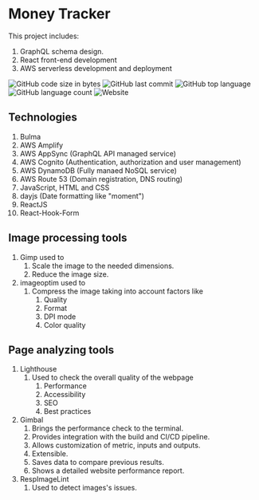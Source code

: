 # Money Tracker

This project includes:
1. GraphQL schema design.
2. React front-end development
3. AWS serverless development and deployment



![GitHub code size in bytes](https://img.shields.io/github/languages/code-size/jpmti2016/trackingmyfinance)
![GitHub last commit](https://img.shields.io/github/last-commit/jpmti2016/trackingmyfinance)
![GitHub top language](https://img.shields.io/github/languages/top/jpmti2016/trackingmyfinance)
![GitHub language count](https://img.shields.io/github/languages/count/jpmti2016/trackingmyfinance)
![Website](https://img.shields.io/website?url=https://www.trackingmyfinance.com/)

## Technologies

1. Bulma
2. AWS Amplify
3. AWS AppSync (GraphQL API managed service)
4. AWS Cognito (Authentication, authorization and user management)
5. AWS DynamoDB (Fully manaed NoSQL service)
6. AWS Route 53 (Domain registration, DNS routing)
7. JavaScript, HTML and CSS
8. dayjs (Date formatting like "moment")
9. ReactJS
10. React-Hook-Form

## Image processing tools

1. Gimp used to
   1. Scale the image to the needed dimensions.
   2. Reduce the image size.
2. imageoptim used to
   1. Compress the image taking into account factors like
      1. Quality
      2. Format
      3. DPI mode
      4. Color quality

## Page analyzing tools

1. Lighthouse
   1. Used to check the overall quality of the webpage
      1. Performance
      2. Accessibility
      3. SEO
      4. Best practices
2. Gimbal
   1. Brings the performance check to the terminal.
   2. Provides integration with the build and CI/CD pipeline.
   3. Allows customization of metric, inputs and outputs.
   4. Extensible.
   5. Saves data to compare previous results.
   6. Shows a detailed website performance report.
3. RespImageLint
   1. Used to detect images's issues.
